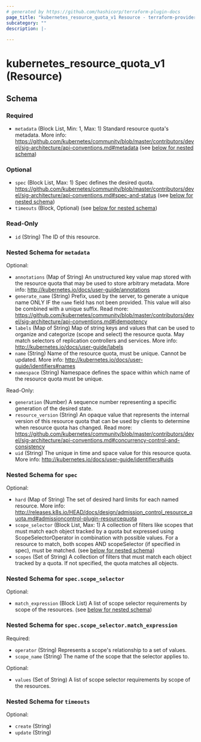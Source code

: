 ```yaml
---
# generated by https://github.com/hashicorp/terraform-plugin-docs
page_title: "kubernetes_resource_quota_v1 Resource - terraform-provider-kubernetes"
subcategory: ""
description: |-
  
---
```


# kubernetes_resource_quota_v1 (Resource)





<!-- schema generated by tfplugindocs -->
## Schema

### Required

- `metadata` (Block List, Min: 1, Max: 1) Standard resource quota's metadata. More info: https://github.com/kubernetes/community/blob/master/contributors/devel/sig-architecture/api-conventions.md#metadata (see [below for nested schema](#nestedblock--metadata))

### Optional

- `spec` (Block List, Max: 1) Spec defines the desired quota. https://github.com/kubernetes/community/blob/master/contributors/devel/sig-architecture/api-conventions.md#spec-and-status (see [below for nested schema](#nestedblock--spec))
- `timeouts` (Block, Optional) (see [below for nested schema](#nestedblock--timeouts))

### Read-Only

- `id` (String) The ID of this resource.

<a id="nestedblock--metadata"></a>
### Nested Schema for `metadata`

Optional:

- `annotations` (Map of String) An unstructured key value map stored with the resource quota that may be used to store arbitrary metadata. More info: http://kubernetes.io/docs/user-guide/annotations
- `generate_name` (String) Prefix, used by the server, to generate a unique name ONLY IF the `name` field has not been provided. This value will also be combined with a unique suffix. Read more: https://github.com/kubernetes/community/blob/master/contributors/devel/sig-architecture/api-conventions.md#idempotency
- `labels` (Map of String) Map of string keys and values that can be used to organize and categorize (scope and select) the resource quota. May match selectors of replication controllers and services. More info: http://kubernetes.io/docs/user-guide/labels
- `name` (String) Name of the resource quota, must be unique. Cannot be updated. More info: http://kubernetes.io/docs/user-guide/identifiers#names
- `namespace` (String) Namespace defines the space within which name of the resource quota must be unique.

Read-Only:

- `generation` (Number) A sequence number representing a specific generation of the desired state.
- `resource_version` (String) An opaque value that represents the internal version of this resource quota that can be used by clients to determine when resource quota has changed. Read more: https://github.com/kubernetes/community/blob/master/contributors/devel/sig-architecture/api-conventions.md#concurrency-control-and-consistency
- `uid` (String) The unique in time and space value for this resource quota. More info: http://kubernetes.io/docs/user-guide/identifiers#uids


<a id="nestedblock--spec"></a>
### Nested Schema for `spec`

Optional:

- `hard` (Map of String) The set of desired hard limits for each named resource. More info: http://releases.k8s.io/HEAD/docs/design/admission_control_resource_quota.md#admissioncontrol-plugin-resourcequota
- `scope_selector` (Block List, Max: 1) A collection of filters like scopes that must match each object tracked by a quota but expressed using ScopeSelectorOperator in combination with possible values. For a resource to match, both scopes AND scopeSelector (if specified in spec), must be matched. (see [below for nested schema](#nestedblock--spec--scope_selector))
- `scopes` (Set of String) A collection of filters that must match each object tracked by a quota. If not specified, the quota matches all objects.

<a id="nestedblock--spec--scope_selector"></a>
### Nested Schema for `spec.scope_selector`

Optional:

- `match_expression` (Block List) A list of scope selector requirements by scope of the resources. (see [below for nested schema](#nestedblock--spec--scope_selector--match_expression))

<a id="nestedblock--spec--scope_selector--match_expression"></a>
### Nested Schema for `spec.scope_selector.match_expression`

Required:

- `operator` (String) Represents a scope's relationship to a set of values.
- `scope_name` (String) The name of the scope that the selector applies to.

Optional:

- `values` (Set of String) A list of scope selector requirements by scope of the resources.




<a id="nestedblock--timeouts"></a>
### Nested Schema for `timeouts`

Optional:

- `create` (String)
- `update` (String)


